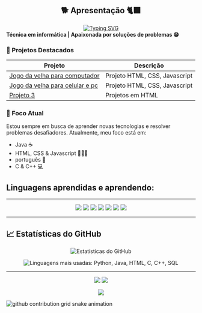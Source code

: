<section id="apresentacao">
  <h1 align="center"> 🐕 Apresentação 🐈‍⬛</h1>
  <div align="center">
    <a href="https://git.io/typing-svg">
      <img src="https://readme-typing-svg.demolab.com?font=Fira+Code&size=22&pause=1000&color=F75C7E&width=435&lines=Meu+nome+é+Rayane+Sousa+🙃;Sempre+em+busca+de+conhecimento!" alt="Typing SVG" />
    </a>
  </div>
  <b>Técnica em informática | Apaixonada por soluções de problemas 😁</b>
</section>

### 📌 Projetos Destacados

| Projeto        | Descrição                                                   
|----------------|----------------------------------------------|
| [Jogo da velha para computador](https://ydvtim.github.io/Jogo_da_velha_/) | Projeto HTML, CSS, Javascript  
| [Jogo da velha para celular e pc](https://ydvtim.github.io/jogo_da_velha/  ) | Projeto HTML, CSS, Javascript
| [Projeto 3]()| Projetos em HTML

### 🎯 Foco Atual

Estou sempre em busca de aprender novas tecnologias e resolver problemas desafiadores. Atualmente, meu foco está em:
- Java ☕
- HTML, CSS & Javascript 👩🏼‍💻
- português 🥲
- C & C++ 💻

## Linguagens aprendidas e aprendendo:
---

<div align="center">
  <img src="https://img.shields.io/badge/Python-3776AB?style=for-the-badge&logo=python&logoColor=white"/>
  <img src="https://img.shields.io/badge/Java-007396?style=for-the-badge&logo=java&logoColor=white"/>
  <img src="https://img.shields.io/badge/HTML5-E34F26?style=for-the-badge&logo=html5&logoColor=white"/>
  <img src="https://img.shields.io/badge/CSS-1572B6?style=for-the-badge&logo=css3&logoColor=white"/>
  <img src="https://img.shields.io/badge/SQL-003B57?style=for-the-badge&logo=postgresql&logoColor=white"/>
  <img src="https://img.shields.io/badge/C -00599C?style=for-the-badge&logo=logoColor=white"/>
  <img src="https://img.shields.io/badge/C++-00599C?style=for-the-badge&logo=cplusplus&logoColor=white"/>
</div>

---

## 📈 Estatísticas do GitHub
<p align="center">
  <img src="https://github-readme-stats.vercel.app/api?username=Ydvtim&show_icons=true&hide_title=true&theme=dracula&title_color=ff79c6&icon_color=ff79c6&text_color=ffb6c1&bg_color=282a36" alt="Estatísticas do GitHub" />
</p>
<p align="center">
  <img src="https://github-readme-stats.vercel.app/api/top-langs/?username=Ydvtim&layout=compact&langs_count=5&title_color=000000&text_color=000000&bg_color=ffc0cb" alt="Linguagens mais usadas: Python, Java, HTML, C, C++, SQL" />
</p>

---
<p align="center">
  <a href="mailto: rayanesousa@aluno.ifce.edu.br"><img src="https://img.shields.io/badge/E--mail-D14836?style=for-the-badge&logo=gmail&logoColor=white"/></a>
  <a href="https://www.instagram.com/rayanesousa20.24?igsh=MXFlM3JmeGN0cHEyNQ=="><img src="https://img.shields.io/badge/Instagram-E4405F?style=for-the-badge&logo=instagram&logoColor=white"/></a>
</p>

<p align="center">
<a href="https://www.linkedin.com/in/rayane-sousa-51ba20268?utm_source=share&utm_campaign=share_via&utm_content=profile&utm_medium=android_app"><img src="https://img.shields.io/badge/LinkedIn-0077B5?style=for-the-badge&logo=LinkedIn &logoColor=white"/></a>
</p>

<picture>
  <source media="(prefers-color-scheme: dark)" srcset="https://raw.githubusercontent.com/Ydvtim/output/github-contribution-grid-snake-dark.svg">
  <source media="(prefers-color-scheme: light)" srcset="https://raw.githubusercontent.com/Ydvtim/output/github-contribution-grid-snake.svg">
  <img alt="github contribution grid snake animation" src="https://raw.githubusercontent.com/Ydvtim/output/github-contribution-grid-snake.svg">
</picture>
